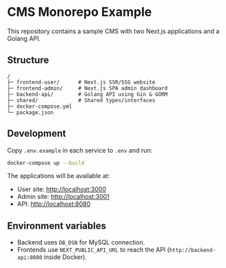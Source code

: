 # CMS Monorepo Example

This repository contains a sample CMS with two Next.js applications and a Golang API.

## Structure

```
/
├─ frontend-user/      # Next.js SSR/SSG website
├─ frontend-admin/     # Next.js SPA admin dashboard
├─ backend-api/        # Golang API using Gin & GORM
├─ shared/             # Shared types/interfaces
├─ docker-compose.yml
└─ package.json
```

## Development

Copy `.env.example` in each service to `.env` and run:

```bash
docker-compose up --build
```

The applications will be available at:
- User site: <http://localhost:3000>
- Admin site: <http://localhost:3001>
- API: <http://localhost:8080>

## Environment variables

- Backend uses `DB_DSN` for MySQL connection.
- Frontends use `NEXT_PUBLIC_API_URL` to reach the API (`http://backend-api:8080` inside Docker).
